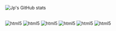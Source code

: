![Jp's GitHub stats](https://github-readme-stats.vercel.app/api?username=jp3droribeiro&show_icons=&theme=transparent)




<div style = "display: inline_block"><br/>
    <img align = "center" alt = "html5"src = "https://img.shields.io/badge/HTML5-E34F26?style=for-the-badge&logo=html5&logoColor=white" />
    <img align = "center" alt = "html5"src = "https://img.shields.io/badge/CSS3-1572B6?style=for-the-badge&logo=css3&logoColor=white" />
    <img align = "center" alt = "html5"src = "https://img.shields.io/badge/JavaScript-323330?style=for-the-badge&logo=javascript&logoColor=F7DF1E" />
    <img align = "center" alt = "html5"src = "https://img.shields.io/badge/Python-14354C?style=for-the-badge&logo=python&logoColor=white" />
    <img align = "center" alt = "html5"src = "https://img.shields.io/badge/Dart-0175C2?style=for-the-badge&logo=dart&logoColor=white" />
    <img align = "center" alt = "html5"src = "https://img.shields.io/badge/Flutter-02569B?style=for-the-badge&logo=flutter&logoColor=white" />

</div>
